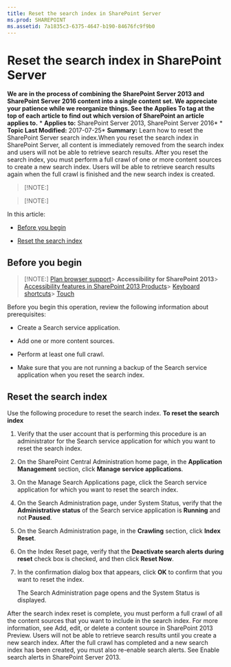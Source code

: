 ```yaml
---
title: Reset the search index in SharePoint Server
ms.prod: SHAREPOINT
ms.assetid: 7a1835c3-6375-4647-b190-84676fc9f9b0
---
```



# Reset the search index in SharePoint Server
 **We are in the process of combining the SharePoint Server 2013 and SharePoint Server 2016 content into a single content set. We appreciate your patience while we reorganize things. See the Applies To tag at the top of each article to find out which version of SharePoint an article applies to.** * **Applies to:** SharePoint Server 2013, SharePoint Server 2016*  * **Topic Last Modified:** 2017-07-25* **Summary:** Learn how to reset the SharePoint Server search index.When you reset the search index in SharePoint Server, all content is immediately removed from the search index and users will not be able to retrieve search results. After you reset the search index, you must perform a full crawl of one or more content sources to create a new search index. Users will be able to retrieve search results again when the full crawl is finished and the new search index is created.
> [!NOTE:]

  
    
    


> [!NOTE:]

  
    
    

In this article:
-  [Before you begin](#begin)
    
  
-  [Reset the search index](#proc1)
    
  

## Before you begin
<a name="begin"> </a>


> [!NOTE:]
>  [Plan browser support](https://go.microsoft.com/fwlink/p/?LinkId=246502)> **Accessibility for SharePoint 2013**>  [Accessibility features in SharePoint 2013 Products](https://go.microsoft.com/fwlink/p/?LinkId=246501)>  [Keyboard shortcuts](https://go.microsoft.com/fwlink/p/?LinkID=246504)>  [Touch](https://go.microsoft.com/fwlink/p/?LinkId=246506)
  
    
    

Before you begin this operation, review the following information about prerequisites:
- Create a Search service application.
    
  
- Add one or more content sources.
    
  
- Perform at least one full crawl.
    
  
- Make sure that you are not running a backup of the Search service application when you reset the search index. 
    
  

## Reset the search index
<a name="proc1"> </a>

Use the following procedure to reset the search index. **To reset the search index**
1. Verify that the user account that is performing this procedure is an administrator for the Search service application for which you want to reset the search index.
    
  
2. On the SharePoint Central Administration home page, in the **Application Management** section, click **Manage service applications**.
    
  
3. On the Manage Search Applications page, click the Search service application for which you want to reset the search index. 
    
  
4. On the Search Administration page, under System Status, verify that the **Administrative status** of the Search service application is **Running** and not **Paused**.
    
  
5. On the Search Administration page, in the **Crawling** section, click **Index Reset**.
    
  
6. On the Index Reset page, verify that the **Deactivate search alerts during reset** check box is checked, and then click **Reset Now**.
    
  
7. In the confirmation dialog box that appears, click **OK** to confirm that you want to reset the index.
    
    The Search Administration page opens and the System Status is displayed.
    
  
After the search index reset is complete, you must perform a full crawl of all the content sources that you want to include in the search index. For more information, see Add, edit, or delete a content source in SharePoint 2013 Preview. Users will not be able to retrieve search results until you create a new search index. After the full crawl has completed and a new search index has been created, you must also re-enable search alerts. See Enable search alerts in SharePoint Server 2013.
